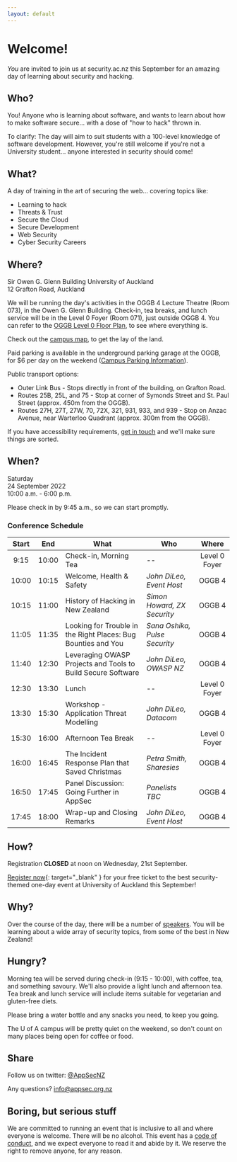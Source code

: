 ```yaml
---
layout: default
---
```


# Welcome!

_You_ are invited to join us at security.ac.nz this September for an 
amazing day of learning about security and hacking.

## Who?

You! Anyone who is learning about software, and wants to learn about
how to make software secure... with a dose of "how to hack" thrown in.

To clarify: The day will aim to suit students with a 100-level
knowledge of software development. However, you're still welcome if
you're not a University student... anyone interested in security
should come!

## What?

A day of training in the art of securing the web... covering topics
like:

- Learning to hack
- Threats & Trust
- Secure the Cloud
- Secure Development
- Web Security
- Cyber Security Careers

## Where?

Sir Owen G. Glenn Building
University of Auckland  
12 Grafton Road, Auckland

We will be running the day's activities in the OGGB 4 Lecture Theatre (Room 073), in the Owen G. Glenn Building. Check-in, tea breaks, and 
lunch service will be in the Level 0 Foyer (Room 071), just outside OGGB 4. You can refer to the [OGGB Level 0 Floor Plan](OGGB_Level0.pdf), to see where everything is.

Check out the [campus map](city-campus-map.pdf), to get the lay of the land. 

Paid parking is available in the underground parking garage at the OGGB, for $6 per day on the weekend 
([Campus Parking Information](https://www.auckland.ac.nz/en/on-campus/our-campuses/parking-information.html)).

Public transport options:

* Outer Link Bus - Stops directly in front of the building, on Grafton Road.
* Routes 25B, 25L, and 75 - Stop at corner of Symonds Street and St. Paul Street (approx. 450m from the OGGB).
* Routes 27H, 27T, 27W, 70, 72X, 321, 931, 933, and 939 - Stop on Anzac Avenue, near Warterloo Quadrant (approx. 300m from the OGGB). 

If you have accessibility requirements, [get in touch](mailto:info@appsec.org.nz) and we'll make sure things are sorted.

## When?

Saturday  
24 September 2022   
10:00 a.m. - 6:00 p.m.

Please check in by 9:45 a.m., so we can start promptly.

### Conference Schedule

| Start | End | What | Who | Where |
|:-------:|:----------:|------|--------|:------------:|
|9:15|10:00|Check-in, Morning Tea| -- | Level 0 Foyer|
|10:00|10:15|Welcome, Health & Safety| *John DiLeo, Event Host* | OGGB 4 |
|10:15|11:00|History of Hacking in New Zealand | *Simon Howard, ZX Security* | OGGB 4|
|11:05|11:35|Looking for Trouble in the Right Places: Bug Bounties and You|*Sana Oshika, Pulse Security* | OGGB 4 |
|11:40|12:30| Leveraging OWASP Projects and Tools to Build Secure Software | *John DiLeo, OWASP NZ* | OGGB 4 |
|12:30|13:30| Lunch | -- | Level 0 Foyer |
|13:30|15:30|Workshop - Application Threat Modelling | *John DiLeo, Datacom* | OGGB 4 |
|15:30|16:00|Afternoon Tea Break | -- | Level 0 Foyer |
|16:00|16:45|The Incident Response Plan that Saved Christmas | *Petra Smith, Sharesies* | OGGB 4 |
|16:50|17:45|Panel Discussion: Going Further in AppSec | *Panelists TBC* | OGGB 4|
|17:45|18:00|Wrap-up and Closing Remarks| *John DiLeo, Event Host* | OGGB 4 |


## How?

Registration **CLOSED** at noon on Wednesday, 21st September.

[Register now](https://events.humanitix.com/security-ac-nz-2022-auckland){: target="_blank" } for your free ticket to the
best security-themed one-day event at University of Auckland this September!

## Why?

Over the course of the day, there will be a number of [speakers](speakers). You will be learning about a wide array of security topics, from some of the best in New Zealand!


## Hungry?

Morning tea will be served during check-in (9:15 - 10:00), with coffee, tea, and something savoury. We'll also provide a light lunch 
and afternoon tea. Tea break and lunch service will include items suitable for vegetarian and gluten-free diets. 

Please bring a water bottle and any snacks you need, to keep you going.

The U of A campus will be pretty quiet on the weekend, so don't count on many places being open for coffee or food.

## Share

Follow us on twitter: [@AppSecNZ](https://twitter.com/AppSecNZ)

Any questions? [info@appsec.org.nz](mailto:info@appsec.org.nz)

## Boring, but serious stuff

We are committed to running an event that is inclusive to all and
where everyone is welcome. There will be no alcohol.
This event has a [code of conduct](conduct), and we expect everyone to
read it and abide by it. We reserve the right to
remove anyone, for any reason.
